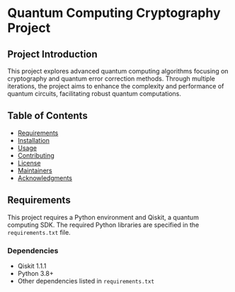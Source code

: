 # Quantum Computing Cryptography Project

## Project Introduction

This project explores advanced quantum computing algorithms focusing on cryptography and quantum error correction methods. Through multiple iterations, the project aims to enhance the complexity and performance of quantum circuits, facilitating robust quantum computations.

## Table of Contents

- [Requirements](#requirements)
- [Installation](#installation)
- [Usage](#usage)
- [Contributing](#contributing)
- [License](#license)
- [Maintainers](#maintainers)
- [Acknowledgments](#acknowledgments)

## Requirements

This project requires a Python environment and Qiskit, a quantum computing SDK. The required Python libraries are specified in the `requirements.txt` file.

### Dependencies

- Qiskit 1.1.1
- Python 3.8+
- Other dependencies listed in `requirements.txt`
